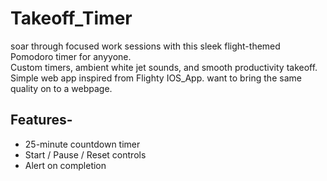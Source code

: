 # Takeoff_Timer
soar through focused work sessions with this sleek flight-themed Pomodoro timer for anyyone.  
Custom timers, ambient white jet sounds, and smooth productivity takeoff.
Simple web app inspired from Flighty IOS_App. want to bring the same quality on to a webpage.


## Features-
- 25-minute countdown timer  
- Start / Pause / Reset controls  
- Alert on completion
